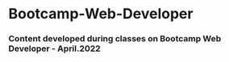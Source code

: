 # Bootcamp-Web-Developer

### Content developed during classes on Bootcamp Web Developer - April.2022
